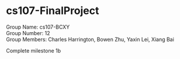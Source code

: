 # cs107-FinalProject

Group Name: cs107-BCXY  
Group Number: 12  
Group Members: Charles Harrington, Bowen Zhu, Yaxin Lei, Xiang Bai

Complete milestone 1b
